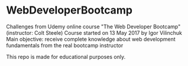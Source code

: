 # WebDeveloperBootcamp
Challenges from Udemy online course "The Web Developer Bootcamp" (instructor: Colt Steele)
Course started on 13 May 2017 by Igor Vilinchuk
Main objective: receive complete knowledge about web development fundamentals from the real bootcamp instructor

This repo is made for educational purposes only.
